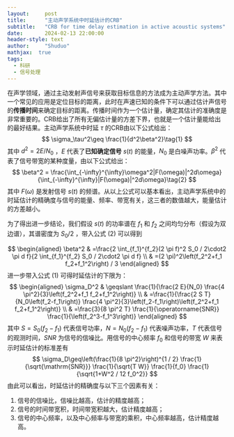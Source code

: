 ```yaml
---
layout:     post
title:      "主动声学系统中时延估计的CRB"
subtitle:   "CRB for time delay estimation in active acoustic systems"
date:       2024-02-13 22:00:00
header-style: text
author:     "Shuduo"
mathjax:  true
tags:
  - 科研
  - 信号处理
---
```


在声学领域，通过主动发射声信号来获取目标信息的方法成为主动声学方法。其中一个常见的应用是定位目标的距离，此时在声速已知的条件下可以通过估计声信号的**传播时间**来确定目标的距离。传播时间作为一个估计量，确定其估计的准确度是非常重要的。CRB给出了所有无偏估计量的方差下界，也就是一个估计量能给出的最好结果。主动声学系统中时延 $\tau$ 的CRB由以下公式给出：
$$
\sigma_\tau^2\geq \frac{1}{d^2\beta^2}\tag{1}
$$
其中 $d^2=2E/N_\text{0}$ ，$E$ 代表了**已知确定信号** $s(t)$ 的能量，$N_\text{0}$ 是白噪声功率。$\beta^2$ 代表了信号带宽的某种度量，由以下公式给出：
$$
\beta^2 = \frac{\int_{-\infty}^{\infty}\omega^2|F(\omega)|^2d\omega}{\int_{-\infty}^{\infty}|F(\omega)|^2d\omega}\tag{2}
$$
其中 $F(\omega)$ 是发射信号 $s(t)$ 的频谱。从以上公式可以基本看出，主动声学系统中的时延估计的精确度与信号的能量、频率、带宽有关，这三者的数值越大，能量估计的方差越小。

为了得出进一步结论，我们假设 $s(t)$ 的功率谱在 $f_1$ 和 $f_2$ 之间均匀分布（假设为双边谱），其谱密度为 $S_0/2$ ，带入公式 $(2)$ 可以得到

$$
\begin{aligned}
\beta^2 & =\frac{2 \int_{f_1}^{f_2}(2 \pi f)^2 S_0 / 2\cdot2 \pi d f}{2 \int_{f_1}^{f_2} S_0 / 2\cdot2 \pi d f} \\
& =(2 \pi)^2\left(f_2^2+f_1 f_2+f_1^2\right) / 3
\end{aligned}
$$
进一步带入公式 $(1)$ 可得时延估计的下限为：
$$
\begin{aligned}
\sigma_D^2 & \geqslant \frac{1}{\frac{2 E}{N_0} \frac{4 \pi^2}{3}\left(f_2^2+f_1 f_2+f_1^2\right)} \\
& =\frac{1}{\frac{2 S T}{N_0\left(f_2-f_1\right)} \frac{4 \pi^2}{3}\left(f_2-f_1\right)\left(f_2^2+f_1 f_2+f_1^2\right)} \\
& =\frac{3}{8 \pi^2 T} \frac{1}{\operatorname{SNR}} \frac{1}{\left(f_2^3-f_1^3\right)}
\end{aligned}
$$
其中 $S = S_0(f_2 - f_1)$ 代表信号功率，$N=N_0(f_2 - f_1)$ 代表噪声功率，$T$ 代表信号的观测时间，$SNR$ 为信号的信噪比。用信号的中心频率 $f_0$ 和信号的带宽 $W$ 来表示时延估计的标准差有
$$
\sigma_D\geq\left(\frac{1}{8 \pi^2}\right)^{1 / 2} \frac{1}{\sqrt{\mathrm{SNR}}} \frac{1}{\sqrt{T W}} \frac{1}{f_0} \frac{1}{\sqrt{1+W^2 / 12 f_0^2}}
$$
由此可以看出，时延估计的精确度与以下三个因素有关：
1. 信号的信噪比，信噪比越高，估计的精度越高；
2. 信号的时间带宽积，时间带宽积越大，估计精度越高；
3. 信号的中心频率，以及中心频率与带宽的乘积，中心频率越高，估计精度越高。